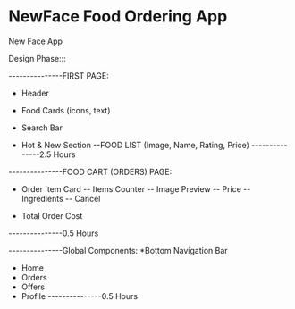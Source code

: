 # NewFace Food Ordering App

New Face App


Design Phase:::

---------------FIRST PAGE:

- Header
- Food Cards (icons, text)
- Search Bar

- Hot & New Section
--FOOD LIST (Image, Name, Rating, Price)
---------------2.5 Hours

---------------FOOD CART (ORDERS) PAGE:

- Order Item Card
-- Items Counter
-- Image Preview 
-- Price
-- Ingredients 
-- Cancel

- Total Order Cost

---------------0.5 Hours


---------------Global Components:
*Bottom Navigation Bar
- Home
- Orders
- Offers
- Profile
---------------0.5 Hours
